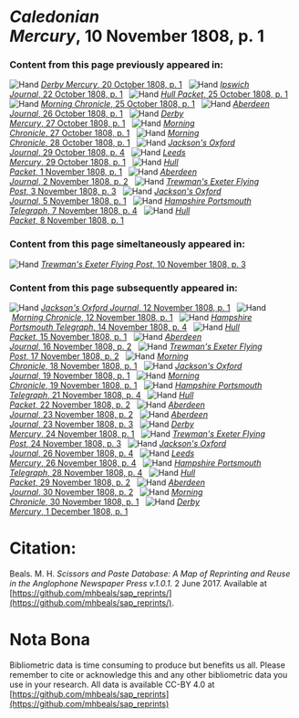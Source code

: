 # *Caledonian Mercury*, 10 November 1808, p. 1  
  
### Content from this page previously appeared in:  
![Hand](http://scissorsandpaste.net/wp-content/uploads/2017/06/smallhandpointer.png) [*Derby Mercury*, 20 October 1808, p. 1](https://mhbeals.github.io/sap_html/Derby-Mercury/Derby-Mercury-20-October-1808-p-1)  
![Hand](http://scissorsandpaste.net/wp-content/uploads/2017/06/smallhandpointer.png) [*Ipswich Journal*, 22 October 1808, p. 1](https://mhbeals.github.io/sap_html/Ipswich-Journal/Ipswich-Journal-22-October-1808-p-1)  
![Hand](http://scissorsandpaste.net/wp-content/uploads/2017/06/smallhandpointer.png) [*Hull Packet*, 25 October 1808, p. 1](https://mhbeals.github.io/sap_html/Hull-Packet/Hull-Packet-25-October-1808-p-1)  
![Hand](http://scissorsandpaste.net/wp-content/uploads/2017/06/smallhandpointer.png) [*Morning Chronicle*, 25 October 1808, p. 1](https://mhbeals.github.io/sap_html/Morning-Chronicle/Morning-Chronicle-25-October-1808-p-1)  
![Hand](http://scissorsandpaste.net/wp-content/uploads/2017/06/smallhandpointer.png) [*Aberdeen Journal*, 26 October 1808, p. 1](https://mhbeals.github.io/sap_html/Aberdeen-Journal/Aberdeen-Journal-26-October-1808-p-1)  
![Hand](http://scissorsandpaste.net/wp-content/uploads/2017/06/smallhandpointer.png) [*Derby Mercury*, 27 October 1808, p. 1](https://mhbeals.github.io/sap_html/Derby-Mercury/Derby-Mercury-27-October-1808-p-1)  
![Hand](http://scissorsandpaste.net/wp-content/uploads/2017/06/smallhandpointer.png) [*Morning Chronicle*, 27 October 1808, p. 1](https://mhbeals.github.io/sap_html/Morning-Chronicle/Morning-Chronicle-27-October-1808-p-1)  
![Hand](http://scissorsandpaste.net/wp-content/uploads/2017/06/smallhandpointer.png) [*Morning Chronicle*, 28 October 1808, p. 1](https://mhbeals.github.io/sap_html/Morning-Chronicle/Morning-Chronicle-28-October-1808-p-1)  
![Hand](http://scissorsandpaste.net/wp-content/uploads/2017/06/smallhandpointer.png) [*Jackson's Oxford Journal*, 29 October 1808, p. 4](https://mhbeals.github.io/sap_html/Jackson's-Oxford-Journal/Jackson's-Oxford-Journal-29-October-1808-p-4)  
![Hand](http://scissorsandpaste.net/wp-content/uploads/2017/06/smallhandpointer.png) [*Leeds Mercury*, 29 October 1808, p. 1](https://mhbeals.github.io/sap_html/Leeds-Mercury/Leeds-Mercury-29-October-1808-p-1)  
![Hand](http://scissorsandpaste.net/wp-content/uploads/2017/06/smallhandpointer.png) [*Hull Packet*, 1 November 1808, p. 1](https://mhbeals.github.io/sap_html/Hull-Packet/Hull-Packet-1-November-1808-p-1)  
![Hand](http://scissorsandpaste.net/wp-content/uploads/2017/06/smallhandpointer.png) [*Aberdeen Journal*, 2 November 1808, p. 2](https://mhbeals.github.io/sap_html/Aberdeen-Journal/Aberdeen-Journal-2-November-1808-p-2)  
![Hand](http://scissorsandpaste.net/wp-content/uploads/2017/06/smallhandpointer.png) [*Trewman's Exeter Flying Post*, 3 November 1808, p. 3](https://mhbeals.github.io/sap_html/Trewman's-Exeter-Flying-Post/Trewman's-Exeter-Flying-Post-3-November-1808-p-3)  
![Hand](http://scissorsandpaste.net/wp-content/uploads/2017/06/smallhandpointer.png) [*Jackson's Oxford Journal*, 5 November 1808, p. 1](https://mhbeals.github.io/sap_html/Jackson's-Oxford-Journal/Jackson's-Oxford-Journal-5-November-1808-p-1)  
![Hand](http://scissorsandpaste.net/wp-content/uploads/2017/06/smallhandpointer.png) [*Hampshire Portsmouth Telegraph*, 7 November 1808, p. 4](https://mhbeals.github.io/sap_html/Hampshire-Portsmouth-Telegraph/Hampshire-Portsmouth-Telegraph-7-November-1808-p-4)  
![Hand](http://scissorsandpaste.net/wp-content/uploads/2017/06/smallhandpointer.png) [*Hull Packet*, 8 November 1808, p. 1](https://mhbeals.github.io/sap_html/Hull-Packet/Hull-Packet-8-November-1808-p-1)  
  
### Content from this page simeltaneously appeared in:  
![Hand](http://scissorsandpaste.net/wp-content/uploads/2017/06/smallhandpointer.png) [*Trewman's Exeter Flying Post*, 10 November 1808, p. 3](https://mhbeals.github.io/sap_html/Trewman's-Exeter-Flying-Post/Trewman's-Exeter-Flying-Post-10-November-1808-p-3)  
  
### Content from this page subsequently appeared in:  
![Hand](http://scissorsandpaste.net/wp-content/uploads/2017/06/smallhandpointer.png) [*Jackson's Oxford Journal*, 12 November 1808, p. 1](https://mhbeals.github.io/sap_html/Jackson's-Oxford-Journal/Jackson's-Oxford-Journal-12-November-1808-p-1)  
![Hand](http://scissorsandpaste.net/wp-content/uploads/2017/06/smallhandpointer.png) [*Morning Chronicle*, 12 November 1808, p. 1](https://mhbeals.github.io/sap_html/Morning-Chronicle/Morning-Chronicle-12-November-1808-p-1)  
![Hand](http://scissorsandpaste.net/wp-content/uploads/2017/06/smallhandpointer.png) [*Hampshire Portsmouth Telegraph*, 14 November 1808, p. 4](https://mhbeals.github.io/sap_html/Hampshire-Portsmouth-Telegraph/Hampshire-Portsmouth-Telegraph-14-November-1808-p-4)  
![Hand](http://scissorsandpaste.net/wp-content/uploads/2017/06/smallhandpointer.png) [*Hull Packet*, 15 November 1808, p. 1](https://mhbeals.github.io/sap_html/Hull-Packet/Hull-Packet-15-November-1808-p-1)  
![Hand](http://scissorsandpaste.net/wp-content/uploads/2017/06/smallhandpointer.png) [*Aberdeen Journal*, 16 November 1808, p. 2](https://mhbeals.github.io/sap_html/Aberdeen-Journal/Aberdeen-Journal-16-November-1808-p-2)  
![Hand](http://scissorsandpaste.net/wp-content/uploads/2017/06/smallhandpointer.png) [*Trewman's Exeter Flying Post*, 17 November 1808, p. 2](https://mhbeals.github.io/sap_html/Trewman's-Exeter-Flying-Post/Trewman's-Exeter-Flying-Post-17-November-1808-p-2)  
![Hand](http://scissorsandpaste.net/wp-content/uploads/2017/06/smallhandpointer.png) [*Morning Chronicle*, 18 November 1808, p. 1](https://mhbeals.github.io/sap_html/Morning-Chronicle/Morning-Chronicle-18-November-1808-p-1)  
![Hand](http://scissorsandpaste.net/wp-content/uploads/2017/06/smallhandpointer.png) [*Jackson's Oxford Journal*, 19 November 1808, p. 1](https://mhbeals.github.io/sap_html/Jackson's-Oxford-Journal/Jackson's-Oxford-Journal-19-November-1808-p-1)  
![Hand](http://scissorsandpaste.net/wp-content/uploads/2017/06/smallhandpointer.png) [*Morning Chronicle*, 19 November 1808, p. 1](https://mhbeals.github.io/sap_html/Morning-Chronicle/Morning-Chronicle-19-November-1808-p-1)  
![Hand](http://scissorsandpaste.net/wp-content/uploads/2017/06/smallhandpointer.png) [*Hampshire Portsmouth Telegraph*, 21 November 1808, p. 4](https://mhbeals.github.io/sap_html/Hampshire-Portsmouth-Telegraph/Hampshire-Portsmouth-Telegraph-21-November-1808-p-4)  
![Hand](http://scissorsandpaste.net/wp-content/uploads/2017/06/smallhandpointer.png) [*Hull Packet*, 22 November 1808, p. 2](https://mhbeals.github.io/sap_html/Hull-Packet/Hull-Packet-22-November-1808-p-2)  
![Hand](http://scissorsandpaste.net/wp-content/uploads/2017/06/smallhandpointer.png) [*Aberdeen Journal*, 23 November 1808, p. 2](https://mhbeals.github.io/sap_html/Aberdeen-Journal/Aberdeen-Journal-23-November-1808-p-2)  
![Hand](http://scissorsandpaste.net/wp-content/uploads/2017/06/smallhandpointer.png) [*Aberdeen Journal*, 23 November 1808, p. 3](https://mhbeals.github.io/sap_html/Aberdeen-Journal/Aberdeen-Journal-23-November-1808-p-3)  
![Hand](http://scissorsandpaste.net/wp-content/uploads/2017/06/smallhandpointer.png) [*Derby Mercury*, 24 November 1808, p. 1](https://mhbeals.github.io/sap_html/Derby-Mercury/Derby-Mercury-24-November-1808-p-1)  
![Hand](http://scissorsandpaste.net/wp-content/uploads/2017/06/smallhandpointer.png) [*Trewman's Exeter Flying Post*, 24 November 1808, p. 3](https://mhbeals.github.io/sap_html/Trewman's-Exeter-Flying-Post/Trewman's-Exeter-Flying-Post-24-November-1808-p-3)  
![Hand](http://scissorsandpaste.net/wp-content/uploads/2017/06/smallhandpointer.png) [*Jackson's Oxford Journal*, 26 November 1808, p. 4](https://mhbeals.github.io/sap_html/Jackson's-Oxford-Journal/Jackson's-Oxford-Journal-26-November-1808-p-4)  
![Hand](http://scissorsandpaste.net/wp-content/uploads/2017/06/smallhandpointer.png) [*Leeds Mercury*, 26 November 1808, p. 4](https://mhbeals.github.io/sap_html/Leeds-Mercury/Leeds-Mercury-26-November-1808-p-4)  
![Hand](http://scissorsandpaste.net/wp-content/uploads/2017/06/smallhandpointer.png) [*Hampshire Portsmouth Telegraph*, 28 November 1808, p. 4](https://mhbeals.github.io/sap_html/Hampshire-Portsmouth-Telegraph/Hampshire-Portsmouth-Telegraph-28-November-1808-p-4)  
![Hand](http://scissorsandpaste.net/wp-content/uploads/2017/06/smallhandpointer.png) [*Hull Packet*, 29 November 1808, p. 2](https://mhbeals.github.io/sap_html/Hull-Packet/Hull-Packet-29-November-1808-p-2)  
![Hand](http://scissorsandpaste.net/wp-content/uploads/2017/06/smallhandpointer.png) [*Aberdeen Journal*, 30 November 1808, p. 2](https://mhbeals.github.io/sap_html/Aberdeen-Journal/Aberdeen-Journal-30-November-1808-p-2)  
![Hand](http://scissorsandpaste.net/wp-content/uploads/2017/06/smallhandpointer.png) [*Morning Chronicle*, 30 November 1808, p. 1](https://mhbeals.github.io/sap_html/Morning-Chronicle/Morning-Chronicle-30-November-1808-p-1)  
![Hand](http://scissorsandpaste.net/wp-content/uploads/2017/06/smallhandpointer.png) [*Derby Mercury*, 1 December 1808, p. 1](https://mhbeals.github.io/sap_html/Derby-Mercury/Derby-Mercury-1-December-1808-p-1)  


# Citation: 

Beals. M. H. *Scissors and Paste Database: A Map of Reprinting and Reuse in the Anglophone Newspaper Press v.1.0.1.* 2 June 2017. Available at [https://github.com/mhbeals/sap_reprints/](https://github.com/mhbeals/sap_reprints/). 

# Nota Bona

Bibliometric data is time consuming to produce but benefits us all. Please remember to cite or acknowledge this and any other bibliometric data you use in your research. All data is available CC-BY 4.0 at [https://github.com/mhbeals/sap_reprints](https://github.com/mhbeals/sap_reprints)